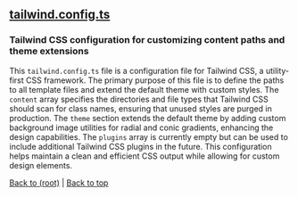 ## [tailwind.config.ts](tailwind.config.ts)

### Tailwind CSS configuration for customizing content paths and theme extensions

This `tailwind.config.ts` file is a configuration file for Tailwind CSS, a utility-first CSS framework. The primary purpose of this file is to define the paths to all template files and extend the default theme with custom styles. The `content` array specifies the directories and file types that Tailwind CSS should scan for class names, ensuring that unused styles are purged in production. The `theme` section extends the default theme by adding custom background image utilities for radial and conic gradients, enhancing the design capabilities. The `plugins` array is currently empty but can be used to include additional Tailwind CSS plugins in the future. This configuration helps maintain a clean and efficient CSS output while allowing for custom design elements.

[Back to (root)](#root) | [Back to top](#table-of-contents)

